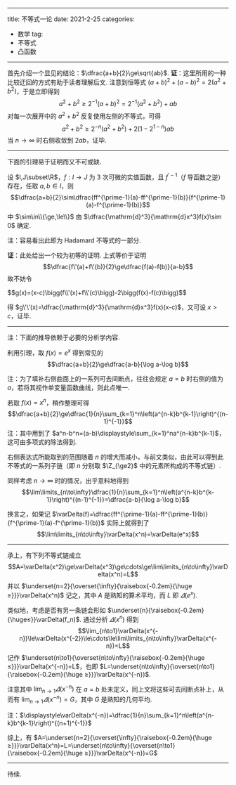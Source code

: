 
---
title: 不等式一论
date: 2021-2-25
categories:
  - 数学
tag:
  - 不等式
  - 凸函数
---

首先介绍一个显见的结论：$\dfrac{a+b}{2}\ge\sqrt{ab}$.
**证**：这里所用的一种比较迂回的方式有助于读者理解后文.
注意到恒等式 $(a+b)^2+(a-b)^2=2(a^2+b^2)$，于是立即得到
$$a^2+b^2\ge2^{-1}(a+b)^2=2^{-1}(a^2+b^2)+ab$$
对每一次展开中的 $a^2+b^2$ 反复使用左侧的不等式，可得
$$a^2+b^2\ge2^{-n}(a^2+b^2)+2(1-2^{1-n})ab$$
当 $n\to\infty$ 时右侧收敛到 $2ab$，证毕.

---

下面的引理易于证明而又不可或缺.

设 $I,J\subset\R$，$f:I\to J$ 为 $3$ 次可微的实值函数，且 $f^{\prime-1}$（$f$ 导函数之逆）存在，任取 $a,b\in I$，则
$$\dfrac{a+b}{2}\sim\dfrac{ff^{\prime-1}(a)-ff^{\prime-1}(b)}{f^{\prime-1}(a)-f^{\prime-1}(b)}$$
中 $\sim\in\\{\ge,\le\\}$ 由 $\dfrac{\mathrm{d}^3}{\mathrm{d}x^3}f(x)\sim 0$ 确定.

注：容易看出此即为 Hadamard 不等式的一部分.

**证**：此处给出一个较为初等的证明. 上式等价于证明 
$$\dfrac{f\'(a)+f\'(b)}{2}\ge\dfrac{f(a)-f(b)}{a-b}$$
故不妨令

<div class="scroll">
$$g(x)=(x-c)\bigg(f\\'(x)+f\\'(c)\bigg)-2\bigg(f(x)-f(c)\bigg)$$
</div>

得 $g\'\'(x)=\dfrac{\mathrm{d}^3}{\mathrm{d}x^3}f(x)(x-c)$，又可设 $x\gt c$，证毕.

---
注：下面的推导依赖于必要的分析学内容.

利用引理，取 $f(x)=e^x$ 得到常见的 
$$\dfrac{a+b}{2}\ge\dfrac{a-b}{\log a-\log b}$$

注：为了填补右侧曲面上的一系列可去间断点，往往会规定 $a=b$ 时右侧的值为 $a$，若将其视作单变量函数曲线，则此点唯一.

若取 $f(x)=x^n$，稍作整理可得 
$$\dfrac{a+b}{2}\ge\dfrac{1}{n}\sum_{k=1}^n\left(a^{n-k}b^{k-1}\right)^{(n-1)^{-1}}$$
注：其中用到了 $a^n-b^n=(a-b)\displaystyle\sum_{k=1}^na^{n-k}b^{k-1}$，这可由多项式的除法得到.

右侧表达式所能取到的范围随着 $n$ 的增大而减小，与前文类似，由此可以得到此不等式的一系列子链（即 $n$ 分别取 $\Z_{\ge2}$ 中的元素所构成的不等式链）.

同样考虑 $n\to\infty$ 时的情况，出乎意料地得到
$$\lim\limits_{n\to\infty}\dfrac{1}{n}\sum_{k=1}^n\left(a^{n-k}b^{k-1}\right)^{(n-1)^{-1}}=\dfrac{a-b}{\log a-\log b}$$

换言之，如果记 $\varDelta(f)=\dfrac{ff^{\prime-1}(a)-ff^{\prime-1}(b)}{f^{\prime-1}(a)-f^{\prime-1}(b)}$
实际上就得到了
$$\lim\limits_{n\to\infty}\varDelta(x^n)=\varDelta(e^x)$$

---

承上，有下列不等式链成立
$$A=\varDelta(x^2)\ge\varDelta(x^3)\ge\cdots\ge\lim\limits_{n\to\infty}\varDelta(x^n)=L$$
并以 $\underset{n=2}{\overset{\infty}{\raisebox{-0.2em}{\huge ≥}}}\varDelta(x^n)$ 记之，其中 $A$ 是熟知的算术平均，而 $L$ 即 $\varDelta(e^x)$. 

类似地，考虑是否有另一条链会形如 $\underset{n}{\raisebox{-0.2em}{\huge≤}}\varDelta(f_n)$. 通过分析 $\varDelta(x^n)$ 得到
$$\lim_{n\to1}\varDelta(x^{-n})\le\varDelta(x^{-2})\le\cdots\le\lim\limits_{n\to\infty}\varDelta(x^{-n})=L$$
记作 $\underset{n\to1}{\overset{n\to\infty}{\raisebox{-0.2em}{\huge ≤}}}\varDelta(x^{-n})=L$，也即 $L=\underset{n\to\infty}{\overset{n\to1}{\raisebox{-0.2em}{\huge ≥}}}\varDelta(x^{-n})$.

注意其中 $\displaystyle\lim_{n\to1}\varDelta(x^{-n})$ 在 $a=b$ 处未定义，同上文将这些可去间断点补上，从而有 $\displaystyle\lim_{n\to1}\varDelta(x^{-n})=G$，其中 $G$ 是熟知的几何平均.

注：$\displaystyle\varDelta(x^{-n})=\dfrac{1}{n}\sum_{k=1}^n\left(a^{n-k}b^{k-1}\right)^{(n+1)^{-1}}$

综上，有 $A=\underset{n=2}{\overset{\infty}{\raisebox{-0.2em}{\huge ≥}}}\varDelta(x^n)=L=\underset{n\to\infty}{\overset{n\to1}{\raisebox{-0.2em}{\huge ≥}}}\varDelta(x^{-n})=G$


---

待续.










